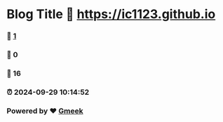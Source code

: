 # Blog Title :link: https://ic1123.github.io 
### :page_facing_up: [1](https://ic1123.github.io/tag.html) 
### :speech_balloon: 0 
### :hibiscus: 16 
### :alarm_clock: 2024-09-29 10:14:52 
### Powered by :heart: [Gmeek](https://github.com/Meekdai/Gmeek)
